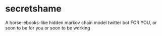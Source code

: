 secretshame
===========

A horse-ebooks-like hidden markov chain model twitter bot FOR YOU, or soon to be for you or soon to be working
